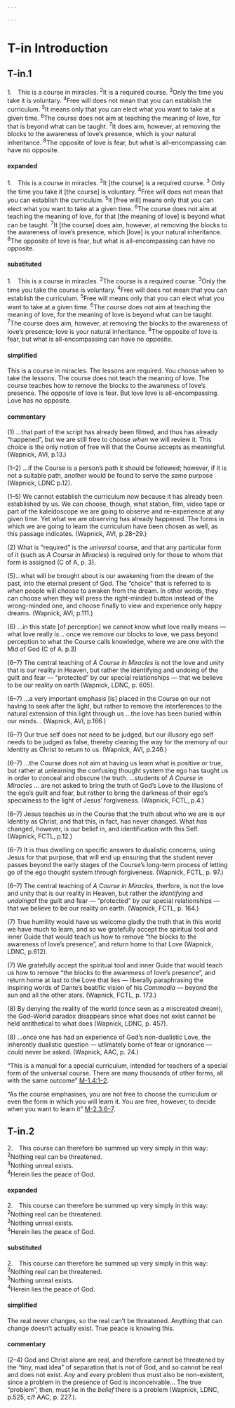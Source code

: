 ```yaml
---

---
```


# T-in Introduction

## T-in.1

<p class=fip id=p1>
1.&emsp;This is a course in miracles. <sup>2</sup>It is a required course. <sup>3</sup>Only the time you take it is voluntary. <sup>4</sup>Free will does not mean that you can establish the curriculum. <sup>5</sup>It means only that you can elect what you want to take at a given time. <sup>6</sup>The course does not aim at teaching the meaning of love, for that is beyond what can be taught. <sup>7</sup>It does aim, however, at removing the blocks to the awareness of love’s presence, which is your natural inheritance. <sup>8</sup>The opposite of love is fear, but what is all-encompassing can have no opposite.
</p>

#### expanded

1.&emsp;This is a course in miracles. 
<sup>2</sup>It [the course] is a required course. 
<sup>3</sup> Only the time you take it [the course] is voluntary. 
<sup>4</sup>Free will does not mean that you can establish the curriculum. 
<sup>5</sup>It [free will] means only that you can elect what you want to take at a given time. 
<sup>6</sup>The course does not aim at teaching the meaning of love, for that [the meaning of love] is beyond what can be taught. 
<sup>7</sup>It [the course] does aim, however, at removing the blocks to the awareness of love’s presence, which [love] is your natural inheritance. 
<sup>8</sup>The opposite of love is fear, but what is all-encompassing can have no opposite.

#### substituted

1.&emsp;This is a course in miracles. <sup>2</sup>The course is a required course. <sup>3</sup>Only the time you take the course is voluntary. <sup>4</sup>Free will does not mean that you can establish the curriculum. <sup>5</sup>Free will means only that you can elect what you want to take at a given time. <sup>6</sup>The course does not aim at teaching the meaning of love, for the meaning of love is beyond what can be taught. <sup>7</sup>The course does aim, however, at removing the blocks to the awareness of love’s presence; love is your natural inheritance. <sup>8</sup>The opposite of love is fear, but what is all-encompassing can have no opposite.

#### simplified

This is a course in miracles. The lessons are required. You choose when to take the lessons. The course does not teach the meaning of love. The course teaches how to remove the blocks to the awareness of love’s presence. The opposite of love is fear. But love love is all-encompassing. Love has no opposite.

#### commentary

(1) …that part of the script has already been filmed, and thus has already “happened”, but we are still free to choose <em>when</em> we will review it. This choice is the only notion of free will that the Course accepts as meaningful. (Wapnick, AVI, p.13.)

(1–2) …if the Course is a person’s path it should be followed; however, if it is not a suitable path, another would be found to serve the same purpose (Wapnick, LDNC p.12).

(1–5) We cannot establish the curriculum now because it has already been established by us. We can choose, though, what station, film, video tape or part of the kaleidoscope we are going to observe and re-experience at any given time. Yet what we are observing has already happened. The forms in which we are going to learn the curriculum have been chosen as well, as this passage indicates. (Wapnick, AVI, p.28–29.)

(2) What is “required” is the <em>universal</em> course, and that any particular form of it (such as <em>A Course in Miracles</em>) is required only for those to whom that form is assigned (C of A, p. 3).

(5)…what will be brought about is our awakening from the dream of the past, into the eternal present of God. The “choice” that is referred to is <em>when</em> people will choose to awaken from the dream. In other words, they can choose when they will press the right-minded button instead of the wrong-minded one, and choose finally to view and experience only happy dreams. (Wapnick, AVI, p.111.)

(6) …in this state [of perception] we cannot know what love really means — what love really <em>is</em>… once we remove our blocks to love, we pass beyond perception to what the Course calls knowledge, where we are one with the Mid of God (C of A. p.3)

(6–7) The central teaching of <em>A Course in Miracles</em> is not the love and unity that is our reality in Heaven, but rather the identifying and undoing of the guilt and fear — “protected” by our special relationships — that we believe to be our reality on earth (Wapnick, LDNC, p. 605).

(6–7) …a very important emphasis [is] placed in the Course on our not having to seek after the light, but rather to remove the interferences to the natural extension of this light through us …the love has been buried within our minds… (Wapnick, AVI, p.166.)

(6–7) Our true self does not need to be judged, but our illusory ego self needs to be judged as false, thereby clearing the way for the memory of our Identity as Christ to return to us. (Wapnick, AVI, p.246.)

(6–7) …the Course does not aim at having us learn what is positive or true, but rather at <em>un</em>learning the confusing thought system the ego has taught us in order to conceal and obscure the truth. …students of <em>A Course in Miracles</em> … are not asked to bring the truth of God’s Love to the illusions of the ego’s guilt and fear, but rather to bring the darkness of their ego’s specialness to the light of Jesus’ forgiveness. (Wapnick, FCTL, p.4.)

(6–7) Jesus teaches us in the Course that the truth about who we are is our Identity as Christ, and that this, in fact, has never changed. What <em>has</em> changed, however, is our belief in, and identification with this Self. (Wapnick, FCTL, p.12.)

(6–7) It is thus dwelling on specific answers to dualistic concerns, using Jesus for that purpose, that will end up ensuring that the student never passes beyond the early stages of the Course’s long-term process of letting go of the ego thought system through forgiveness. (Wapnick, FCTL, p. 97.)

(6–7) The central teaching of <em>A Course in Miracles</em>, therfore, is not the love and unity that is our reality in Heaven, but rather the <em>identifying</em> and <em>undoing</em>of the guilt and fear — “protected” by our special relationships — that we believe to be our reality on earth. (Wapnick, FCTL, p. 164.)

(7) True humility would have us welcome gladly the truth that in this world we have much to learn, and so we gratefully accept the spiritual tool and inner Guide that would teach us how to remove “the blocks to the awareness of love’s presence”, and return home to that Love (Wapnick, LDNC, p.612).

(7) We gratefully accept the spiritual tool and inner Guide that would teach us how to remove “the blocks to the awareness of love’s presence”, and return home at last to the Love that lies — liberally paraphrasing the inspiring words of Dante’s beatific vision of his <em>Commedia</em> — beyond the sun and all the other stars. (Wapnick, FCTL, p. 173.)

(8) By denying the reality of the world (once seen as a miscreated dream), the God–World paradox disappears since what does not exist cannot be held antithetical to what does (Wapnick, LDNC, p. 457).

(8) …once one has had an experience of God’s non-dualistic Love, the inherently dualistic question — utlimately borne of fear or ignorance — could never be asked. (Wapnick, AAC, p. 24.)

“This is a manual for a special curriculum, intended for teachers of a special form of the universal course. There are many thousands of other forms, all with the same outcome” [M-1.4:1–2](/manual/1#p4).

“As the course emphasises, you are not free to choose the curriculum or even the form in which you will learn it. You are free, however, to decide when you want to learn it” [M-2.3:6–7](/manual/2#p3).


## T-in.2

<p class=fip id=p2>
2.&emsp;This course can therefore be summed up very simply in this way:<br>
<span class=course-quote><sup>2</sup>Nothing real can be threatened.<br>
<sup>3</sup>Nothing unreal exists.</span><br>
<sup>4</sup>Herein lies the peace of God.
</p>

#### expanded

2.&emsp;This course can therefore be summed up very simply in this way:<br>
<span class=course-quote><sup>2</sup>Nothing real can be threatened.<br>
<sup>3</sup>Nothing unreal exists.</span><br>
<sup>4</sup>Herein lies the peace of God.

#### substituted

2.&emsp;This course can therefore be summed up very simply in this way:<br>
<span class=course-quote><sup>2</sup>Nothing real can be threatened.<br>
<sup>3</sup>Nothing unreal exists.</span><br>
<sup>4</sup>Herein lies the peace of God.

#### simplified

The real never changes, so the real can’t be threatened. Anything that can change doesn’t actually exist. True peace is knowing this.

#### commentary

(2–4) God and Christ alone are real, and therefore cannot be threatened by the “tiny, mad idea” of separation that is not of God, and so cannot be real and does not exist. <em>Any</em> and <em>every</em> problem thus must also be non-existent, since a problem in the presence of God is inconceivable… The true “problem”, then, must lie in the <em>belief</em> there is a problem (Wapnick, LDNC, p.525, c/f AAC, p. 227.).



